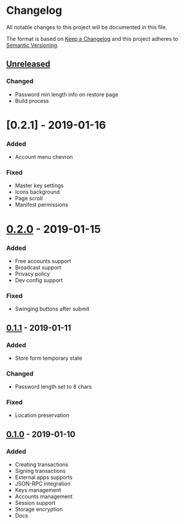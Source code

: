 # Changelog
All notable changes to this project will be documented in this file.

The format is based on [Keep a Changelog](https://keepachangelog.com/en/1.0.0/)
and this project adheres to [Semantic Versioning](https://semver.org/spec/v2.0.0.html).

## [Unreleased]
### Changed
- Password min length info on restore page
- Build process

# [0.2.1] - 2019-01-16
### Added
- Account menu chevron
### Fixed
- Master key settings
- Icons background
- Page scroll
- Manifest permissions

# [0.2.0] - 2019-01-15
### Added
- Free accounts support
- Broadcast support
- Privacy policy
- Dev config support
### Fixed
- Swinging buttons after submit

## [0.1.1] - 2019-01-11
### Added
- Store form temporary state
### Changed
- Password length set to 8 chars
### Fixed
- Location preservation

## [0.1.0] - 2019-01-10
### Added
- Creating transactions
- Signing transactions
- External apps supports
- JSON-RPC integration
- Keys management
- Accounts management
- Session support
- Storage encryption
- Docs

[Unreleased]: https://github.com/adshares/ads-browser-wallet/compare/v0.2.1...HEAD

[0.2.0]: https://github.com/adshares/ads-browser-wallet/compare/v0.2.0...v0.2.1
[0.2.0]: https://github.com/adshares/ads-browser-wallet/compare/v0.1.1...v0.2.0
[0.1.1]: https://github.com/adshares/ads-browser-wallet/compare/v0.1.0...v0.1.1
[0.1.0]: https://github.com/adshares/ads-browser-wallet/releases/tag/v0.1.0

